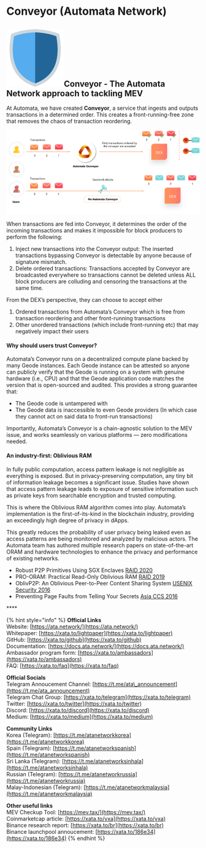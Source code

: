 # Conveyor \(Automata Network\)

## ![](../../.gitbook/assets/image%20%283%29.png)Conveyor - The Automata Network approach to tackling MEV

At Automata, we have created **Conveyor**, a service that ingests and outputs transactions in a determined order. This creates a front-running-free zone that removes the chaos of transaction reordering.

![](../../.gitbook/assets/image%20%285%29.png)

When transactions are fed into Conveyor, it determines the order of the incoming transactions and makes it impossible for block producers to perform the following:

1. Inject new transactions into the Conveyor output: The inserted transactions bypassing Conveyor is detectable by anyone because of signature mismatch.
2. Delete ordered transactions: Transactions accepted by Conveyor are broadcasted everywhere so transactions cannot be deleted unless ALL block producers are colluding and censoring the transactions at the same time.

From the DEX’s perspective, they can choose to accept either

1. Ordered transactions from Automata’s Conveyor which is free from transaction reordering and other front-running transactions
2. Other unordered transactions \(which include front-running etc\) that may negatively impact their users

#### Why should users trust Conveyor? <a id="why-should-users-trust-conveyor"></a>

Automata’s Conveyor runs on a decentralized compute plane backed by many Geode instances. Each Geode instance can be attested so anyone can publicly verify that the Geode is running on a system with genuine hardware \(i.e., CPU\) and that the Geode application code matches the version that is open-sourced and audited. This provides a strong guarantee that:

* The Geode code is untampered with
* The Geode data is inaccessible to even Geode providers \(In which case they cannot act on said data to front-run transactions\)

Importantly, Automata’s Conveyor is a chain-agnostic solution to the MEV issue, and works seamlessly on various platforms — zero modifications needed.

#### An industry-first: Oblivious RAM <a id="an-industry-first-oblivious-ram"></a>

In fully public computation, access pattern leakage is not negligible as everything is exposed. But in privacy-preserving computation, any tiny bit of information leakage becomes a significant issue. Studies have shown that access pattern leakage leads to exposure of sensitive information such as private keys from searchable encryption and trusted computing.

This is where the Oblivious RAM algorithm comes into play. Automata’s implementation is the first-of-its-kind in the blockchain industry, providing an exceedingly high degree of privacy in dApps.

This greatly reduces the probability of user privacy being leaked even as access patterns are being monitored and analyzed by malicious actors. The Automata team has authored multiple research papers on state-of-the-art ORAM and hardware technologies to enhance the privacy and performance of existing networks.

* Robust P2P Primitives Using SGX Enclaves [RAID 2020](https://www.usenix.org/system/files/raid20-jia.pdf)
* PRO-ORAM: Practical Read-Only Oblivious RAM [RAID 2019](https://www.usenix.org/system/files/raid2019-tople.pdf)
* OblivP2P: An Oblivious Peer-to-Peer Content Sharing System [USENIX Security 2016](https://www.usenix.org/system/files/conference/usenixsecurity16/sec16_paper_jia.pdf)
* Preventing Page Faults from Telling Your Secrets [Asia CCS 2016](https://n.ethz.ch/~sshivaji/publications/pfdefense_asiaccs16.pdf)

\*\*\*\*

{% hint style="info" %}
**Official Links**  
Website: [https://ata.network/](https://ata.network/)   
Whitepaper: [https://xata.to/lightpaper](https://xata.to/lightpaper)   
GitHub: [https://xata.to/github](https://xata.to/github)   
Documentation: [https://docs.ata.network/](https://docs.ata.network/)   
Ambassador program form: [https://xata.to/ambassadors](https://xata.to/ambassadors)   
FAQ: [https://xata.to/faq](https://xata.to/faq)   
  
**Official Socials**   
Telegram Annoucement Channel: [https://t.me/ata\_announcement](https://t.me/ata_announcement)   
Telegram Chat Group: [https://xata.to/telegram](https://xata.to/telegram)   
Twitter: [https://xata.to/twitter](https://xata.to/twitter)   
Discord: [https://xata.to/discord](https://xata.to/discord)   
Medium: [https://xata.to/medium](https://xata.to/medium)   
  
**Community Links**   
Korea \(Telegram\): [https://t.me/atanetworkkorea](https://t.me/atanetworkkorea)  
Spain \(Telegram\): [https://t.me/atanetworkspanish](https://t.me/atanetworkspanish)  
Sri Lanka \(Telegram\): [https://t.me/atanetworksinhala](https://t.me/atanetworksinhala)  
Russian \(Telegram\): [https://t.me/atanetworkrussia](https://t.me/atanetworkrussia)  
Malay-Indonesian \(Telegram\): [https://t.me/atanetworkmalaysia](https://t.me/atanetworkmalaysia)  
  
**Other useful links**  
MEV Checkup Tool: [https://mev.tax/](https://mev.tax/)   
Coinmarketcap article: [https://xata.to/vxa](https://xata.to/vxa)   
Binance research report: [https://xata.to/br](https://xata.to/br)   
Binance launchpool annoucement: [https://xata.to/186e34](https://xata.to/186e34)
{% endhint %}

